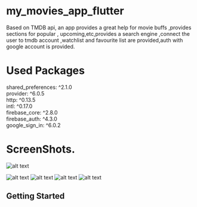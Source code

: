 # my_movies_app_flutter

Based on TMDB api, an app provides a great help for movie buffs ,provides sections for popular , upcoming,etc,provides a search engine ,connect the user to tmdb account ,watchlist and favourite list are provided,auth with google account is provided.

# Used Packages
  shared_preferences: ^2.1.0 <br />
  provider: ^6.0.5 <br />
  http: ^0.13.5 <br />
  intl: ^0.17.0 <br />
  firebase_core: ^2.8.0 <br />
  firebase_auth: ^4.3.0 <br />
  google_sign_in: ^6.0.2 <br />
  
  # ScreenShots.
  
  ![alt text](https://github.com/mo7amedaliEbaid/movies_app_flutter/blob/master/screen_shots/movies_main.png?raw=true)
  
  
  ![alt text](https://github.com/mo7amedaliEbaid/movies_app_flutter/blob/master/screen_shots/genres.png?raw=true)
  ![alt text](https://github.com/mo7amedaliEbaid/movies_app_flutter/blob/master/screen_shots/movie_details1.png?raw=true)
  ![alt text](https://github.com/mo7amedaliEbaid/movies_app_flutter/blob/master/screen_shots/tv.png?raw=true)
  ![alt text](https://github.com/mo7amedaliEbaid/movies_app_flutter/blob/master/screen_shots/signin.png?raw=true)

## Getting Started


